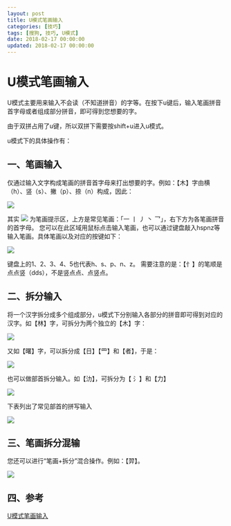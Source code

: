 ```yaml
---
layout: post
title: U模式笔画输入
categories: [技巧]
tags: [搜狗, 技巧, U模式]
date: 2018-02-17 00:00:00
updated: 2018-02-17 00:00:00
---
```


# U模式笔画输入

U模式主要用来输入不会读（不知道拼音）的字等。在按下u键后，输入笔画拼音首字母或者组成部分拼音，即可得到您想要的字。

由于双拼占用了u键，所以双拼下需要按shift+u进入u模式。 

<!-- more -->

u模式下的具体操作有： 

## 一、笔画输入 
仅通过输入文字构成笔画的拼音首字母来打出想要的字。例如：【木】字由横（h）、竖（s）、撇（p）、捺（n）构成，因此： 

![](https://up-img.yonghong.tech/pic/2021/07/29-13-13-help_3810-ya2q0Q.png)

其实 ![](https://up-img.yonghong.tech/pic/2021/07/29-13-13-help_3811-QPwavp.png) 为笔画提示区，上方是常见笔画：「一 丨 丿 丶 乛」，右下方为各笔画拼音的首字母。 您可以在此区域用鼠标点击输入笔画，也可以通过键盘敲入hspnz等输入笔画。具体笔画以及对应的按键如下： 

![](https://up-img.yonghong.tech/pic/2021/07/29-13-14-help_3812-uECZ0t.png)

键盘上的1、2、3、4、5也代表h、s、p、n、z。 
需要注意的是：【忄】的笔顺是点点竖（dds），不是竖点点、点竖点。 
## 二、拆分输入 
将一个汉字拆分成多个组成部分，u模式下分别输入各部分的拼音即可得到对应的汉字。如【林】字，可拆分为两个独立的【木】字： 

![](https://up-img.yonghong.tech/pic/2021/07/29-13-14-help_3813-B9JRiE.png)

又如【曙】字，可以拆分成【日】【罒】和【者】，于是：

![](https://up-img.yonghong.tech/pic/2021/07/29-13-14-help_3814-sHBD4g.png)

也可以做部首拆分输入。如【氻】，可拆分为【 氵】和【力】 

![](https://up-img.yonghong.tech/pic/2021/07/29-13-14-help_3815-pekb6b.png)

下表列出了常见部首的拼写输入

![](https://up-img.yonghong.tech/pic/2021/07/29-13-14-help_3816-0pWZGb.png)

## 三、笔画拆分混输 
您还可以进行“笔画+拆分”混合操作。例如：【羿】。 

![](https://up-img.yonghong.tech/pic/2021/07/29-13-15-help_3817-m8XATW.png)

## 四、参考

[U模式笔画输入](https://pinyin.sogou.com/help.php?list=3&q=8)

